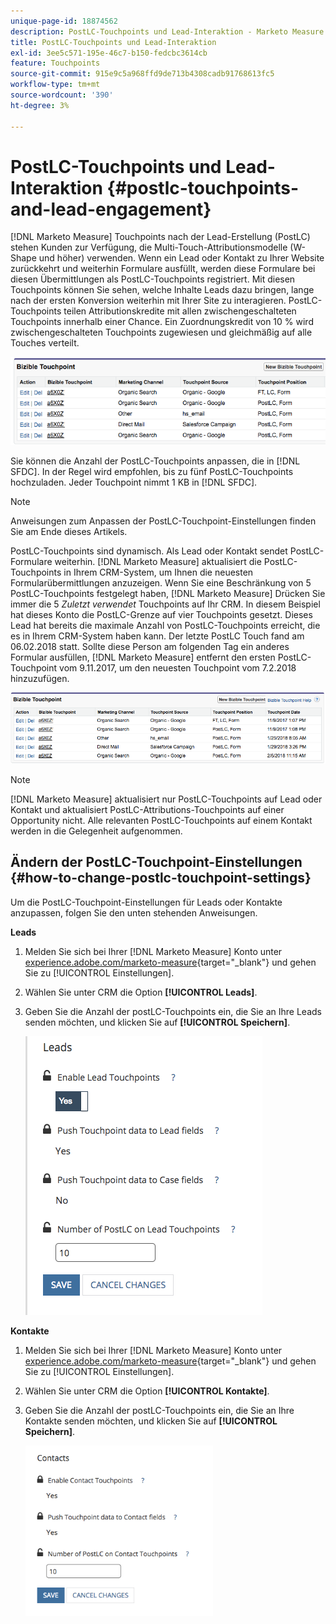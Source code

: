 ```yaml
---
unique-page-id: 18874562
description: PostLC-Touchpoints und Lead-Interaktion - Marketo Measure - Produktdokumentation
title: PostLC-Touchpoints und Lead-Interaktion
exl-id: 3ee5c571-195e-46c7-b150-fedcbc3614cb
feature: Touchpoints
source-git-commit: 915e9c5a968ffd9de713b4308cadb91768613fc5
workflow-type: tm+mt
source-wordcount: '390'
ht-degree: 3%

---
```


# PostLC-Touchpoints und Lead-Interaktion {#postlc-touchpoints-and-lead-engagement}

[!DNL Marketo Measure] Touchpoints nach der Lead-Erstellung (PostLC) stehen Kunden zur Verfügung, die Multi-Touch-Attributionsmodelle (W-Shape und höher) verwenden. Wenn ein Lead oder Kontakt zu Ihrer Website zurückkehrt und weiterhin Formulare ausfüllt, werden diese Formulare bei diesen Übermittlungen als PostLC-Touchpoints registriert. Mit diesen Touchpoints können Sie sehen, welche Inhalte Leads dazu bringen, lange nach der ersten Konversion weiterhin mit Ihrer Site zu interagieren. PostLC-Touchpoints teilen Attributionskredite mit allen zwischengeschalteten Touchpoints innerhalb einer Chance. Ein Zuordnungskredit von 10 % wird zwischengeschalteten Touchpoints zugewiesen und gleichmäßig auf alle Touches verteilt.

![](assets/1.png)

Sie können die Anzahl der PostLC-Touchpoints anpassen, die in [!DNL SFDC]. In der Regel wird empfohlen, bis zu fünf PostLC-Touchpoints hochzuladen. Jeder Touchpoint nimmt 1 KB in [!DNL SFDC].

>[!NOTE]
>
>Anweisungen zum Anpassen der PostLC-Touchpoint-Einstellungen finden Sie am Ende dieses Artikels.

PostLC-Touchpoints sind dynamisch. Als Lead oder Kontakt sendet PostLC-Formulare weiterhin. [!DNL Marketo Measure] aktualisiert die PostLC-Touchpoints in Ihrem CRM-System, um Ihnen die neuesten Formularübermittlungen anzuzeigen. Wenn Sie eine Beschränkung von 5 PostLC-Touchpoints festgelegt haben, [!DNL Marketo Measure] Drücken Sie immer die 5 _Zuletzt verwendet_ Touchpoints auf Ihr CRM.  In diesem Beispiel hat dieses Konto die PostLC-Grenze auf vier Touchpoints gesetzt. Dieses Lead hat bereits die maximale Anzahl von PostLC-Touchpoints erreicht, die es in Ihrem CRM-System haben kann. Der letzte PostLC Touch fand am 06.02.2018 statt. Sollte diese Person am folgenden Tag ein anderes Formular ausfüllen, [!DNL Marketo Measure] entfernt den ersten PostLC-Touchpoint vom 9.11.2017, um den neuesten Touchpoint vom 7.2.2018 hinzuzufügen.

![](assets/2.png)

>[!NOTE]
>
>[!DNL Marketo Measure] aktualisiert nur PostLC-Touchpoints auf Lead oder Kontakt und aktualisiert PostLC-Attributions-Touchpoints auf einer Opportunity nicht. Alle relevanten PostLC-Touchpoints auf einem Kontakt werden in die Gelegenheit aufgenommen.

## Ändern der PostLC-Touchpoint-Einstellungen {#how-to-change-postlc-touchpoint-settings}

Um die PostLC-Touchpoint-Einstellungen für Leads oder Kontakte anzupassen, folgen Sie den unten stehenden Anweisungen.

**Leads**

1. Melden Sie sich bei Ihrer [!DNL Marketo Measure] Konto unter [experience.adobe.com/marketo-measure](https://experience.adobe.com/marketo-measure){target="_blank"} und gehen Sie zu [!UICONTROL Einstellungen].

1. Wählen Sie unter CRM die Option **[!UICONTROL Leads]**.

1. Geben Sie die Anzahl der postLC-Touchpoints ein, die Sie an Ihre Leads senden möchten, und klicken Sie auf **[!UICONTROL Speichern]**.

   ![](assets/3.png)

**Kontakte**

1. Melden Sie sich bei Ihrer [!DNL Marketo Measure] Konto unter [experience.adobe.com/marketo-measure](https://experience.adobe.com/marketo-measure){target="_blank"} und gehen Sie zu [!UICONTROL Einstellungen].

1. Wählen Sie unter CRM die Option **[!UICONTROL Kontakte]**.

1. Geben Sie die Anzahl der postLC-Touchpoints ein, die Sie an Ihre Kontakte senden möchten, und klicken Sie auf **[!UICONTROL Speichern]**.

   ![](assets/4.png)
